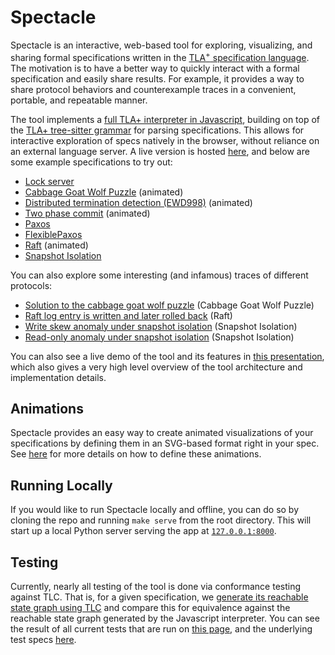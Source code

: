 <!-- # TLA<sup>+</sup> Web Explorer -->
# Spectacle 

<!-- <img src="assets/glassestall3.png" height=31 alt="Spectacle logo" style="vertical-align: middle"> -->

<!-- <img src="assets/glasses-svgrepo-com.svg" width="50" height="20" alt="Spectacle logo" style="vertical-align: middle"> -->


Spectacle is an interactive, web-based tool for exploring, visualizing, and sharing formal specifications written in the [TLA<sup>+</sup> specification language](https://lamport.azurewebsites.net/tla/tla.html).  The motivation is to have a better way to quickly interact with a formal specification and easily share results. For example, it provides a way to share protocol behaviors and counterexample traces in a convenient, portable, and repeatable manner. 

The tool implements a [full TLA+ interpreter in Javascript](https://github.com/will62794/spectacle/blob/master/js/eval.js), building on top of the [TLA+ tree-sitter grammar](https://github.com/tlaplus-community/tree-sitter-tlaplus) for parsing specifications. This allows for interactive exploration of specs natively in the browser, without reliance on an external language server. A live version is hosted [here](https://will62794.github.io/spectacle/#!/home), and below are some example specifications to try out:

- [Lock server](https://will62794.github.io/spectacle/#!/home?specpath=.%2Fspecs%2Flockserver.tla&constants%5BServer%5D=%7B%22s1%22%2C%20%22s2%22%7D&constants%5BClient%5D=%7B%22c1%22%2C%20%22c2%22%7D)
- [Cabbage Goat Wolf Puzzle](https://will62794.github.io/spectacle/#!/home?specpath=.%2Fspecs%2FCabbageGoatWolf.tla) (animated)
- [Distributed termination detection (EWD998)](https://will62794.github.io/spectacle/#!/home?specpath=.%2Fspecs%2FEWD998.tla&constants%5BN%5D=3) (animated)
- [Two phase commit](https://will62794.github.io/spectacle/#!/home?specpath=.%2Fspecs%2FTwoPhase.tla&constants%5BRM%5D=%7Brm1%2Crm2%2Crm3%7D) (animated)
- [Paxos](https://will62794.github.io/spectacle/#!/home?specpath=.%2Fspecs%2FPaxos.tla&constants%5BServer%5D=%7B%22s1%22%2C%22s2%22%2C%20%22s3%22%7D&constants%5BSecondary%5D=%22Secondary%22&constants%5BPrimary%5D=%22Primary%22&constants%5BNil%5D=%22Nil%22&constants%5BInitTerm%5D=0&constants%5BAcceptor%5D=%7Ba1%2Ca2%2Ca3%7D&constants%5BQuorum%5D=%7B%7Ba1%2Ca2%7D%2C%7Ba2%2Ca3%7D%2C%7Ba1%2Ca3%7D%2C%7Ba1%2Ca2%2Ca3%7D%7D&constants%5BProposer%5D=%7Bp1%2Cp2%7D&constants%5BValue%5D=%7Bv1%2Cv2%7D&constants%5BBallot%5D=%7B0%2C1%2C2%2C3%7D&constants%5BNone%5D=None)
- [FlexiblePaxos](https://will62794.github.io/spectacle/#!/home?specpath=.%2Fspecs%2FFlexiblePaxos.tla&constants%5BValue%5D=%7Bv1%2Cv2%7D&constants%5BAcceptor%5D=%7Ba1%2Ca2%7D&constants%5BQuorum1%5D=%7B%7Ba1%7D%2C%20%7Ba2%7D%7D&constants%5BQuorum2%5D=%7B%7Ba1%2Ca2%7D%7D&constants%5BBallot%5D=%7B0%2C1%2C2%2C3%7D)
- [Raft](https://will62794.github.io/spectacle/#!/home?specpath=.%2Fspecs%2FAbstractRaft.tla&constants%5BServer%5D=%7Bs1%2Cs2%2C%20s3%7D&constants%5BSecondary%5D="Secondary"&constants%5BPrimary%5D="Primary"&constants%5BNil%5D="Nil"&constants%5BInitTerm%5D=0) (animated)
- [Snapshot Isolation](https://will62794.github.io/spectacle/#!/home?specpath=https%3A%2F%2Fraw.githubusercontent.com%2Fwill62794%2Fsnapshot-isolation-spec%2Frefs%2Fheads%2Fmaster%2FSnapshotIsolation.tla&constants%5BtxnIds%5D=%7Bt0%2Ct1%2Ct2%7D&constants%5Bkeys%5D=%7Bk1%2Ck2%7D&constants%5Bvalues%5D=%7Bv1%2Cv2%7D&constants%5BEmpty%5D=%22Empty%22) 

You can also explore some interesting (and infamous) traces of different protocols:

- [Solution to the cabbage goat wolf puzzle](https://will62794.github.io/spectacle/#!/home?specpath=.%2Fspecs%2FCabbageGoatWolf.tla&trace=f3cb45ca%2C4357915f_7da698e2%2C126ae834_bf3b326e%2C76c2f092_652fccef%2C7229f089_f598e730%2C29e91cea_2ac3323e%2C50fe2821_bf3b326e%2C1d26e01c_9abe74ba%2C5f98d202_f598e730%2C3a9fa186_34b35f78%2Ca49994fc_bf3b326e%2Ceec0674a_652fccef%2C2afe63ed_f598e730%2C2883b61a_7da698e2%2C73ea1058_bf3b326e) (Cabbage Goat Wolf Puzzle)
- [Raft log entry is written and later rolled back](https://will62794.github.io/spectacle/#!/home?specpath=.%2Fspecs%2FAbstractRaft.tla&constants%5BServer%5D=%7Bs1%2Cs2%2Cs3%7D&constants%5BSecondary%5D=%22Secondary%22&constants%5BPrimary%5D=%22Primary%22&constants%5BNil%5D=%22Nil%22&constants%5BInitTerm%5D=0&trace=318c702a%2C0785f33f%2Cbbf1576c%2C79ad3285%2C708acdc2%2C2cd8de84%2Cfbeeee44%2Cac5d32a8%2Cc1e2949e%2Cd8547bce%2C7735c8df) (Raft)
- [Write skew anomaly under snapshot isolation](https://will62794.github.io/spectacle/#!/home?specpath=https%3A%2F%2Fraw.githubusercontent.com%2Fwill62794%2Fsnapshot-isolation-spec%2Frefs%2Fheads%2Fmaster%2FSnapshotIsolation.tla&constants%5BtxnIds%5D=%7Bt0%2Ct1%2Ct2%7D&constants%5Bkeys%5D=%7Bk1%2Ck2%7D&constants%5Bvalues%5D=%7Bv1%2Cv2%7D&constants%5BEmpty%5D=%22Empty%22&trace=4d9d875e%2Cb0868cc6%2C2f4fe314%2C351c185a%2C9af072f2%2C0ad7710e%2C39e3312d%2Cc5dbe6f2%2C0005740a) (Snapshot Isolation) 
- [Read-only anomaly under snapshot isolation](https://will62794.github.io/spectacle/#!/home?specpath=https%3A%2F%2Fraw.githubusercontent.com%2Fwill62794%2Fsnapshot-isolation-spec%2Frefs%2Fheads%2Fmaster%2FSnapshotIsolation.tla&constants%5BtxnIds%5D=%7Bt0%2Ct1%2Ct2%7D&constants%5Bkeys%5D=%7Bk1%2Ck2%7D&constants%5Bvalues%5D=%7Bv1%2Cv2%7D&constants%5BEmpty%5D=%22Empty%22&trace=4d9d875e%2C27dfd06a%2C639eed1f%2C4cb5a71b%2C4708fef8%2C429a81d3%2Ce9311886%2C7478057a%2C2ea8cbe7%2C6a3128ec%2Cd2bef298%2C071ae0d9) (Snapshot Isolation)



<!-- The Javascript interpreter is likely slower than TLC, but highly efficient model checking isn't currently a goal of the tool.  -->

<!-- Note also that you can basically use the existing web interface as a simple TLA+ expression evaluator, since making changes to definitions in the spec should automatically update the set of generated initial states. -->

<!-- This project Utilizes the [TLA+ tree-sitter grammar](https://github.com/tlaplus-community/tree-sitter-tlaplus) to provide a web based TLA+ interface for exploring and sharing specifications.  -->
<!-- There are still some TLA+ language features that [may not be implemented](https://github.com/will62794/spectacle/issues), but a reasonable number of specs should be handled correctly. For example, see this [Paxos spec](https://will62794.github.io/spectacle/#!/home?specpath=./specs/Paxos.tla). Additional testing is needed to verify the correctness of this interpreter on more complex specs. -->

<!-- A basic, preliminary test suite can be found [here](https://will62794.github.io/spectacle/test.html). -->


You can also see a live demo of the tool and its features in [this presentation](https://www.youtube.com/watch?v=kSSWmxQLvmw), which also gives a very high level overview of the tool architecture and implementation details. 

## Animations

Spectacle provides an easy way to create animated visualizations of your specifications by defining them in an SVG-based format right in your spec. See [here](./doc/animation.md) for more details on how to define these animations.

## Running Locally

If you would like to run Spectacle locally and offline, you can do so by cloning the repo and running `make serve` from the root directory. This will start up a local Python server serving the app at [`127.0.0.1:8000`](http://127.0.0.1:8000).

<!-- Note that in addition to copying and pasting in the text of a TLA+ spec or writing it in the browser interface, you can also load a spec file from a given URL by using the following URL path format: -->
<!-- ``` -->
<!-- https://will62794.github.io/spectacle/#!/home?specpath=<tla_spec_url> -->
<!-- ``` -->
<!-- where `tla_spec_url` is a URL pointing to raw TLA+ module file. For example, you can see that [this link](https://will62794.github.io/tla-web/#!/home?specpath=https://gist.githubusercontent.com/will62794/4250c4b6a8e68b0d9e038186739af8cc/raw/3470b5999f896abb478733e8fc07e7ed9e3039da/HourClock.tla) loads a simple spec from a [personal Github gist](https://gist.githubusercontent.com/will62794/4250c4b6a8e68b0d9e038186739af8cc/raw/3470b5999f896abb478733e8fc07e7ed9e3039da/HourClock.tla). -->


<!-- ### REPL Mode -->

<!-- You can also open a specification in REPL mode, which gives you access to a live REPL for dynamically evaluating TLA+ expressions in the context of a specification. See [here](https://will62794.github.io/tla-web/#!/home?specpath=./specs/repl.tla&repl=true) for an example REPL scratchpad. -->



## Testing

Currently, nearly all testing of the tool is done via conformance testing against TLC. That is, for a given specification, we [generate its reachable state graph using TLC](https://github.com/will62794/spectacle/blob/0060a9bedfbf78c9c6ef1eacf701b13f85048f5e/specs/with_state_graphs/gen_state_graphs.sh) and compare this for equivalence against the reachable state graph generated by the Javascript interpreter. You can see the result of all current tests that are run on [this page](https://will62794.github.io/spectacle/test.html), and the underlying test specs [here](https://github.com/will62794/spectacle/tree/0060a9bedfbf78c9c6ef1eacf701b13f85048f5e/specs/with_state_graphs).
